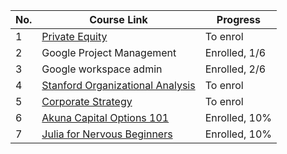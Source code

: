 | No. | Course Link | Progress |
|----|-----------| -----------|
| 1 | [Private Equity](https://www.coursera.org/learn/private-equity) | To enrol |
| 2 | Google Project Management | Enrolled, 1/6 |
| 3 | Google workspace admin | Enrolled, 2/6 |
| 4 | [Stanford Organizational Analysis](www.coursera.org/learn/organizational-analysis) | To enrol |
| 5 | [Corporate Strategy](https://www.coursera.org/learn/corporatestrategy) | To enrol |
| 6 | [Akuna Capital Options 101](https://akunacapital.teachable.com/courses/enrolled) | Enrolled, 10% |
| 7 | [Julia for Nervous Beginners](https://juliaacademy.com/courses/enrolled/1363996) | Enrolled, 10% |
